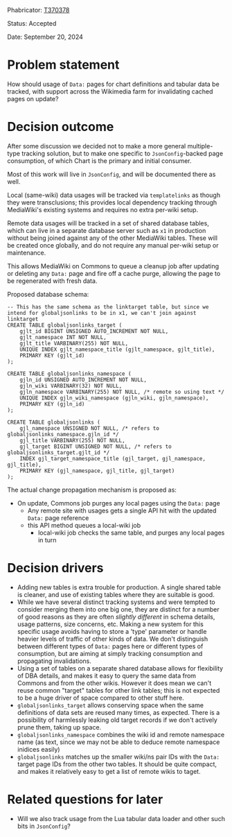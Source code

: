 Phabricator: [T370378](https://phabricator.wikimedia.org/T370378)

Status: Accepted

Date: September 20, 2024

# Problem statement

How should usage of `Data:` pages for chart definitions and tabular data be tracked, with support across the Wikimedia farm for invalidating cached pages on update?

# Decision outcome

After some discussion we decided not to make a more general multiple-type tracking solution, but to make one specific to `JsonConfig`-backed page consumption, of which Chart is the primary and initial consumer.

Most of this work will live in `JsonConfig`, and will be documented there as well.

Local (same-wiki) data usages will be tracked via `templatelinks` as though they were transclusions; this provides local dependency tracking through MediaWiki's existing systems and requires no extra per-wiki setup.

Remote data usages will be tracked in a set of shared database tables, which can live in a separate database server such as `x1` in production without being joined against any of the other MediaWiki tables. These will be created once globally, and do not require any manual per-wiki setup or maintenance.

This allows MediaWiki on Commons to queue a cleanup job after updating or deleting any `Data:` page and fire off a cache purge, allowing the page to be regenerated with fresh data.

Proposed database schema:

```lang=sql
-- This has the same schema as the linktarget table, but since we intend for globaljsonlinks to be in x1, we can't join against linktarget
CREATE TABLE globaljsonlinks_target (
    gjlt_id BIGINT UNSIGNED AUTO_INCREMENT NOT NULL,
    gjlt_namespace INT NOT NULL,
    gjlt_title VARBINARY(255) NOT NULL,
    UNIQUE INDEX gjlt_namespace_title (gjlt_namespace, gjlt_title),
    PRIMARY KEY (gjlt_id)
);

CREATE TABLE globaljsonlinks_namespace (
    gjln_id UNSIGNED AUTO_INCREMENT NOT NULL,
    gjln_wiki VARBINARY(32) NOT NULL,
    gjln_namespace VARBINARY(255) NOT NULL, /* remote so using text */
    UNIQUE INDEX gjln_wiki_namespace (gjln_wiki, gjln_namespace),
    PRIMARY KEY (gjln_id)
);

CREATE TABLE globaljsonlinks (
    gjl_namespace UNSIGNED NOT NULL, /* refers to globaljsonlinks_namespace.gjln_id */
    gjl_title VARBINARY(255) NOT NULL,
    gjl_target BIGINT UNSIGNED NOT NULL, /* refers to globaljsonlinks_target.gjlt_id */
    INDEX gjl_target_namespace_title (gjl_target, gjl_namespace, gjl_title),
    PRIMARY KEY (gjl_namespace, gjl_title, gjl_target)
);
```

The actual change propagation mechanism is proposed as:

* On update, Commons job purges any local pages using the `Data:` page
  * Any remote site with usages gets a single API hit with the updated `Data:` page reference
  * this API method queues a local-wiki job
    * local-wiki job checks the same table, and purges any local pages in turn

# Decision drivers

* Adding new tables is extra trouble for production. A single shared table is cleaner, and use of existing tables where they are suitable is good.
* While we have several distinct tracking systems and were tempted to consider merging them into one big one, they are distinct for a number of good reasons as they are often _slightly different_ in schema details, usage patterns, size concerns, etc. Making a new system for this specific usage avoids having to store a 'type' parameter or handle heavier levels of traffic of other kinds of data. We don't distinguish between different types of `Data:` pages here or different types of consumption, but are aiming at simply tracking consumption and propagating invalidations.
* Using a set of tables on a separate shared database allows for flexibility of DBA details, and makes it easy to query the same data from Commons and from the other wikis. However it does mean we can't reuse common "target" tables for other link tables; this is not expected to be a huge driver of space compared to other stuff here.
* `globaljsonlinks_target` allows conserving space when the same definitions of data sets are reused many times, as expected. There is a possibility of harmlessly leaking old target records if we don't actively prune them, taking up space.
* `globaljsonlinks_namespace` combines the wiki id and remote namespace name (as text, since we may not be able to deduce remote namespace inidices easily)
* `globaljsonlinks` matches up the smaller wiki/ns pair IDs with the `Data:` target page IDs from the other two tables. It should be quite compact, and makes it relatively easy to get a list of remote wikis to taget.

# Related questions for later

* Will we also track usage from the Lua tabular data loader and other such bits in `JsonConfig`?
